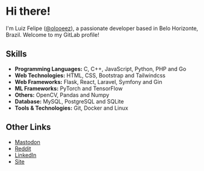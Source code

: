 # Hi there!

I'm Luiz Felipe ([@olooeez](https://gitlab.com/olooeez)), a passionate developer based in Belo Horizonte, Brazil. Welcome to my GitLab profile!

## Skills

- **Programming Languages:** C, C++, JavaScript, Python, PHP and Go
- **Web Technologies:** HTML, CSS, Bootstrap and Tailwindcss
- **Web Frameworks:** Flask, React, Laravel, Symfony and Gin
- **ML Frameworks:** PyTorch and TensorFlow
- **Others:** OpenCV, Pandas and Numpy
- **Database:** MySQL, PostgreSQL and SQLite
- **Tools & Technologies:** Git, Docker and Linux

## Other Links

- [Mastodon](https://fosstodon.org/@olooeez)
- [Reddit](https://reddit.com/u/lureevar)
- [LinkedIn](https://linkedin.com/in/olooeez)
- [Site](https://olooeez.gitlab.io)
